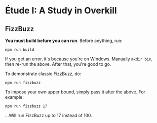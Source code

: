 # Étude I: A Study in Overkill

## FizzBuzz

**You must build befure you can run**. Before anything, run:

```
npm run build
```

If you get an error, it's because you're on Windows. Manually `mkdir bin`, then re-run the above. After that, you're good to go. 

To demonstrate classic FizzBuzz, do:

```
npm run fizzbuzz
```

To impose your own upper bound, simply pass it after the above. For example:

```
npm run fizzbuzz 17
```

...Will run FizzBuzz up to 17 instead of 100.
